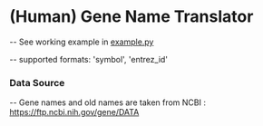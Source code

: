 
# (Human) Gene Name Translator

-- See working example in [example.py](https://github.com/pirakd/gene_name_translator/blob/main/example.py)

-- supported formats: 'symbol', 'entrez_id'



### Data Source 

-- Gene names and old names are taken from NCBI : https://ftp.ncbi.nih.gov/gene/DATA

